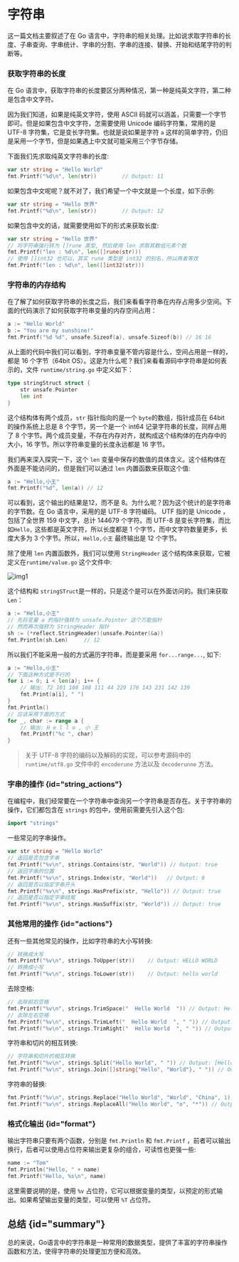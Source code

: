 # 字符串 

这一篇文档主要叙述了在 Go 语言中，字符串的相关处理。比如说求取字符串的长度、子串查询、字串统计、字串的分割、字串的连接、替换、开始和结尾字符的判断等。

### 获取字符串的长度

在 Go 语言中，获取字符串的长度要区分两种情况，第一种是纯英文字符，第二种是包含中文字符。

因为我们知道，如果是纯英文字符，使用 ASCII 码就可以涵盖，只需要一个字节即可。但是如果包含中文字符，怎需要使用 Unicode 编码字符集，常用的是 UTF-8 字符集，它是变长字符集。也就是说如果是字符 `a` 这样的简单字符，仍旧是采用一个字节，但是如果遇上中文就可能采用三个字节存储。

下面我们先求取纯英文字符串的长度:

```go
var str string = "Hello World"
fmt.Printf("%d\n", len(str))		// Output: 11
```

如果包含中文呢呢？就不对了，我们希望一个中文就是一个长度，如下示例:

```go
var str string = "Hello 世界"
fmt.Printf("%d\n", len(str))		// Output: 12
```

如果包含中文的话，就需要使用如下的形式来获取长度:

```go
var str string = "Hello 世界"
// 将字符串强行转为 []rune 类型, 然后使用 len 求取其数组元素个数
fmt.Printf("len : %d\n", len([]rune(str)))
// 使用 []int32 也可以，其实 rune 类型是 int32 的别名，所以两者等效
fmt.Printf("len : %d\n", len([]int32(str)))
```

### 字符串的内存结构

在了解了如何获取字符串的长度之后，我们来看看字符串在内存占用多少空间。下面的代码演示了如何获取字符串变量的内存空间占用：

```go
a := "Hello World"
b := "You are my sunshine!"
fmt.Printf("%d %d", unsafe.Sizeof(a), unsafe.Sizeof(b)) // 16 16
```

从上面的代码中我们可以看到，字符串变量不管内容是什么，空间占用是一样的，都是 16 个字节（64bit OS）。这是为什么呢？我们来看看源码中字符串是如何表示的，文件 `runtime/string.go` 中定义如下：

```go
type stringStruct struct {
	str unsafe.Pointer
	len int
}
```

这个结构体有两个成员，`str` 指针指向的是一个 `byte`的数组，指针成员在 64bit 的操作系统上总是 8 个字节，另一个是一个 int64 记录字符串的长度，同样占用了 8 个字节。两个成员变量，不存在内存对齐，就构成这个结构体的在内存中的大小，16 字节。所以字符串变量的长度永远都是 16 字节。

我们再来深入探究一下，这个 `len` 变量中保存的数值的具体含义。这个结构体在外面是不能访问的，但是我们可以通过 `len` 内置函数来获取这个值:

```go
a := "Hello,小王"
fmt.Printf("%d", len(a)) // 12
```

可以看到，这个输出的结果是12，而不是  8。为什么呢？因为这个统计的是字符串的字节数。在 Go 语言中，采用的是 UTF-8 字符编码。 UTF 指的是 Unicode ，包括了全世界 159 中文字，总计 144679 个字符。而 UTF-8 是变长字符集，而比如`Hello,` 这些都是英文字符，所以长度都是 1 个字节，而中文字符数量更多，长度大多为 3 个字节。所以，`Hello,小王` 最终输出是 12 个字节。

除了使用 `len` 内置函数外，我们可以使用 `StringHeader` 这个结构体来获取，它被定义在`runtime/value.go` 这个文件中:

<img src="http://file-linker.oss-cn-hangzhou.aliyuncs.com/cZWkJ1KvMXGMxK9qfGWa.png" alt="img1"/>

这个结构和 `stringSTruct`是一样的，只是这个是可以在外面访问的。我们来获取 `Len`：

```go
a := "Hello,小王"
// 先将变量 a 的指针强转为 unsafe.Pointer 这个万能指针
// 然而再次强转为 StringHeader 指针
sh := (*reflect.StringHeader)(unsafe.Pointer(&a))
fmt.Println(sh.Len)		// 12
```

所以我们不能采用一般的方式遍历字符串，而是要采用 `for...range...`, 如下:

```go
a := "Hello,小王"
// 下面这种方式是不行的
for i := 0; i < len(a); i++ {
	// 输出: 72 101 108 108 111 44 229 176 143 231 142 139
	fmt.Print(a[i], " ")
}
fmt.Println()
// 应该采用下面的方式
for _, char := range a {
	// 输出: H e l l o , 小 王
	fmt.Printf("%c ", char)
}
```

> 关于 UTF-8 字符的编码以及解码的实现，可以参考源码中的 `runtime/utf8.go` 文件中的 `encoderune` 方法以及 `decoderunne` 方法。


### 字串的操作 {id="string_actions"}

在编程中，我们经常要在一个字符串中查询另一个字符串是否存在。关于字符串的操作，它们都包含在 `strings` 的包中，使用前需要先引入这个包:

```go
import "strings"
```

一些常见的字串操作。

```go
var str string = "Hello World"
// 返回是否包含字串
fmt.Printf("%v\n", strings.Contains(str, "World")) // Output: true
// 返回字串的位置
fmt.Printf("%v\n", strings.Index(str, "World"))   // Output: 6
// 返回是否以指定字串开头
fmt.Printf("%v\n", strings.HasPrefix(str, "Hello")) // Output: true
// 返回是否以指定字串结尾
fmt.Printf("%v\n", strings.HasSuffix(str, "World")) // Output: true
```

### 其他常用的操作 {id="actions"}

还有一些其他常见的操作，比如字符串的大小写转换:

```go
// 转换成大写
fmt.Printf("%v\n", strings.ToUpper(str))	// Output: HELLO WORLD
// 转换成小写
fmt.Printf("%v\n", strings.ToLower(str))	// Output: hello world
```

去除空格:

```go
// 去除前后空格
fmt.Printf("%v\n", strings.TrimSpace("  Hello World  ")) // Output: Hello World
// 去除左右空格
fmt.Printf("%v\n", strings.TrimLeft("  Hello World  ", " ")) // Output: Hello World
fmt.Printf("%v\n", strings.TrimRight("  Hello World  ", " ")) // Output:     Hello World
```

字符串和切片的相互转换:

```go
// 字符串和切片的相互转换
fmt.Printf("%v\n", strings.Split("Hello World", " ")) // Output: [Hello World]
fmt.Printf("%v\n", strings.Join([]string{"Hello", "World"}, " ")) // Output: Hello World
```

字符串的替换:

```go
fmt.Printf("%v\n", strings.Replace("Hello World", "World", "China", 1)) // Output: Hello China
fmt.Printf("%v\n", strings.ReplaceAll("Hello World", "o", "*")) // Output: Hell* W*rld 
```

### 格式化输出 {id="format"}

输出字符串只要有两个函数，分别是  `fmt.Println` 和 `fmt.Printf` ，前者可以输出换行，后者可以使用占位符来输出更复杂的组合，可读性也更强一些:

```go
name := "Tom"
fmt.Println("Hello, " + name)
fmt.Printf("Hello, %s\n", name)
```

这里需要说明的是，使用 `%v` 占位符，它可以根据变量的类型，以预定的形式输出。如果希望输出变量的类型，可以使用 `%T` 占位符。

## 总结 {id="summary"}

总的来说，Go语言中的字符串是一种常用的数据类型，提供了丰富的字符串操作函数和方法，使得字符串的处理更加方便和高效。